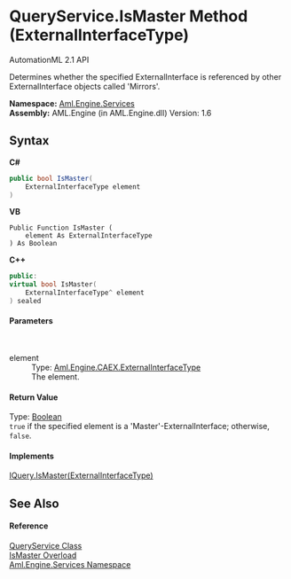 # QueryService.IsMaster Method (ExternalInterfaceType)
AutomationML 2.1 API 

Determines whether the specified ExternalInterface is referenced by other ExternalInterface objects called 'Mirrors'.

**Namespace:**&nbsp;<a href="N_Aml_Engine_Services">Aml.Engine.Services</a><br />**Assembly:**&nbsp;AML.Engine (in AML.Engine.dll) Version: 1.6

## Syntax

**C#**<br />
``` C#
public bool IsMaster(
	ExternalInterfaceType element
)
```

**VB**<br />
``` VB
Public Function IsMaster ( 
	element As ExternalInterfaceType
) As Boolean
```

**C++**<br />
``` C++
public:
virtual bool IsMaster(
	ExternalInterfaceType^ element
) sealed
```


#### Parameters
&nbsp;<dl><dt>element</dt><dd>Type: <a href="T_Aml_Engine_CAEX_ExternalInterfaceType">Aml.Engine.CAEX.ExternalInterfaceType</a><br />The element.</dd></dl>

#### Return Value
Type: <a href="https://docs.microsoft.com/dotnet/api/system.boolean" target="_parent" rel="noopener noreferrer">Boolean</a><br />`true` if the specified element is a 'Master'-ExternalInterface; otherwise, `false`.

#### Implements
<a href="M_Aml_Engine_Services_Interfaces_IQuery_IsMaster_1">IQuery.IsMaster(ExternalInterfaceType)</a><br />

## See Also


#### Reference
<a href="T_Aml_Engine_Services_QueryService">QueryService Class</a><br /><a href="Overload_Aml_Engine_Services_QueryService_IsMaster">IsMaster Overload</a><br /><a href="N_Aml_Engine_Services">Aml.Engine.Services Namespace</a><br />